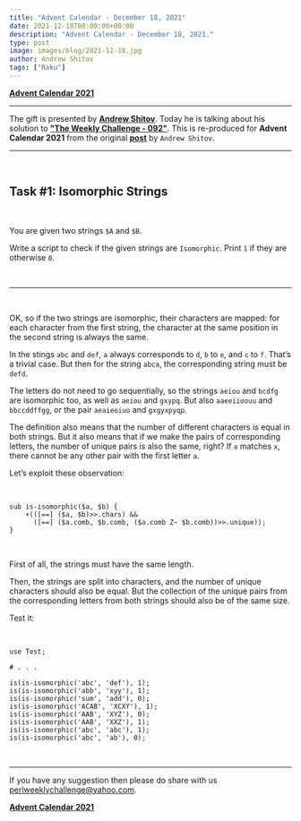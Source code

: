 ```yaml
---
title: "Advent Calendar - December 18, 2021"
date: 2021-12-18T00:00:00+00:00
description: "Advent Calendar - December 18, 2021."
type: post
image: images/blog/2021-12-18.jpg
author: Andrew Shitov
tags: ["Raku"]
---
```


[**Advent Calendar 2021**](/blog/advent-calendar-2021)
***

The gift is presented by [**Andrew Shitov**](/blog/meet-the-champion-2020-10). Today he is talking about his solution to [**"The Weekly Challenge - 092"**](/blog/perl-weekly-challenge-092). This is re-produced for **Advent Calendar 2021** from the original [**post**](https://andrewshitov.com/2020/12/22/raku-challenge-week-92-issue-1) by `Andrew Shitov`.

***

<br>

## Task #1: Isomorphic Strings

<br>

You are given two strings `$A` and `$B`.

Write a script to check if the given strings are `Isomorphic`. Print `1` if they are otherwise `0`.

<br>

***

<br>

OK, so if the two strings are isomorphic, their characters are mapped: for each character from the first string, the character at the same position in the second string is always the same.

In the stings `abc` and `def`, `a` always corresponds to `d`, `b` to `e`, and `c` to `f`. That’s a trivial case. But then for the string `abca`, the corresponding string must be `defd`.

The letters do not need to go sequentially, so the strings `aeiou` and `bcdfg` are isomorphic too, as well as `aeiou` and `gxypq`. But also `aaeeiioouu` and `bbccddffgg`, or the pair `aeaieoiuo` and `gxgyxpyqp`.

The definition also means that the number of different characters is equal in both strings. But it also means that if we make the pairs of corresponding letters, the number of unique pairs is also the same, right? If `a` matches `x`, there cannot be any other pair with the first letter `a`.

Let’s exploit these observation:

<br>

```perl6
sub is-isomorphic($a, $b) {
    +(([==] ($a, $b)>>.chars) &&
      ([==] ($a.comb, $b.comb, ($a.comb Z~ $b.comb))>>.unique));
}
```

<br>

First of all, the strings must have the same length.

Then, the strings are split into characters, and the number of unique characters should also be equal. But the collection of the unique pairs from the corresponding letters from both strings should also be of the same size.

Test it:

<br>

```perl6
use Test;

# . . .

is(is-isomorphic('abc', 'def'), 1);
is(is-isomorphic('abb', 'xyy'), 1);
is(is-isomorphic('sum', 'add'), 0);
is(is-isomorphic('ACAB', 'XCXY'), 1);
is(is-isomorphic('AAB', 'XYZ'), 0);
is(is-isomorphic('AAB', 'XXZ'), 1);
is(is-isomorphic('abc', 'abc'), 1);
is(is-isomorphic('abc', 'ab'), 0);
```

<br>

***

If you have any suggestion then please do share with us <perlweeklychallenge@yahoo.com>.

[**Advent Calendar 2021**](/blog/advent-calendar-2021)
